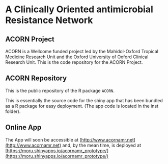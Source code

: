 # A Clinically Oriented antimicrobial Resistance Network

## ACORN Project

ACORN is a Wellcome funded project led by the Mahidol-Oxford Tropical Medicine Research Unit and the Oxford University of Oxford Clinical Research Unit. This is the code repository for the ACORN Project.

## ACORN Repository

This is the public repository of the R package `ACORN`.

This is essentially the source code for the shiny app that has been bundled as a R package for easy deployment. (The app code is located in the inst folder).


## Online App

The App will soon be accessible at [http://www.acornamr.net](http://www.acornamr.net) and, by the mean time, is deployed at [https://moru.shinyapps.io/acornamr_prototype/](https://moru.shinyapps.io/acornamr_prototype/)


